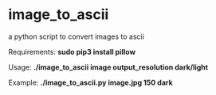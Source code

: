 # image_to_ascii

a python script to convert images to ascii

Requirements: **sudo pip3 install pillow**

Usage: **./image_to_ascii image output_resolution dark/light**

Example: **./image_to_ascii.py image.jpg 150 dark**
